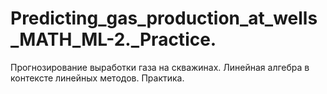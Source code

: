 # Predicting_gas_production_at_wells_MATH_ML-2._Practice.
Прогнозирование выработки газа на скважинах. Линейная алгебра в контексте линейных методов. Практика.  
